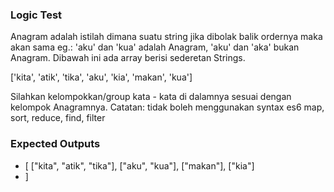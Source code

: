### Logic Test
Anagram adalah istilah dimana suatu string jika dibolak balik ordernya maka akan sama eg.:
'aku' dan 'kua' adalah Anagram, 'aku' dan 'aka' bukan Anagram.
Dibawah ini ada array berisi sederetan Strings.

['kita', 'atik', 'tika', 'aku', 'kia', 'makan', 'kua']

Silahkan kelompokkan/group kata - kata di dalamnya sesuai dengan kelompok Anagramnya.
Catatan: tidak boleh menggunakan syntax es6 map, sort, reduce, find, filter

### Expected Outputs
- [
    ["kita", "atik", "tika"],
    ["aku", "kua"],
    ["makan"],
    ["kia"]
- ]